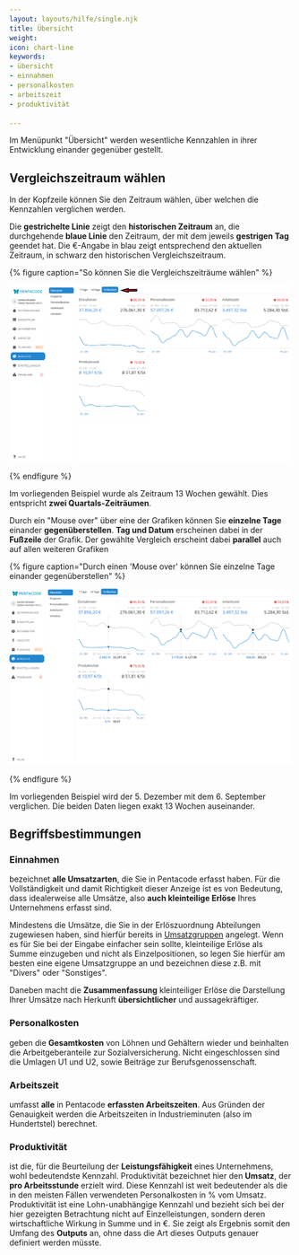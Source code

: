 ```yaml
---
layout: layouts/hilfe/single.njk
title: Übersicht
weight: 
icon: chart-line
keywords:
- übersicht
- einnahmen
- personalkosten
- arbeitszeit
- produktivität

---
```

Im Menüpunkt "Übersicht" werden wesentliche Kennzahlen in ihrer Entwicklung einander gegenüber gestellt.

## Vergleichszeitraum wählen

In der Kopfzeile können Sie den Zeitraum wählen, über welchen die Kennzahlen verglichen werden.

Die **gestrichelte Linie** zeigt den **historischen Zeitraum** an, die durchgehende **blaue Linie** den Zeitraum, der mit dem jeweils **gestrigen Tag** geendet hat. Die €-Angabe in blau zeigt entsprechend den aktuellen Zeitraum, in schwarz den historischen Vergleichszeitraum.

{% figure caption="So können Sie die Vergleichszeiträume wählen" %}

![](/uploads/ubersicht3.png)

{% endfigure %}

Im vorliegenden Beispiel wurde als Zeitraum 13 Wochen gewählt. Dies entspricht **zwei Quartals-Zeiträumen**.

Durch ein "Mouse over" über eine der Grafiken können Sie **einzelne Tage** einander **gegenüberstellen**.  **Tag und Datum** erscheinen dabei in der **Fußzeile** der Grafik. Der gewählte Vergleich erscheint dabei **parallel** auch auf allen weiteren Grafiken

{% figure caption="Durch einen 'Mouse over' können Sie einzelne Tage einander gegenüberstellen" %}

![](/uploads/ubersicht2.png)

{% endfigure %}

Im vorliegenden Beispiel wird der 5. Dezember mit dem 6. September verglichen. Die beiden Daten liegen exakt 13 Wochen auseinander.

## Begriffsbestimmungen

### Einnahmen

bezeichnet **alle Umsatzarten**, die Sie in Pentacode erfasst haben. Für die Vollständigkeit und damit Richtigkeit dieser Anzeige ist es von Bedeutung, dass idealerweise alle Umsätze, also **auch kleinteilige Erlöse** Ihres Unternehmens erfasst sind.

Mindestens die Umsätze, die Sie in der Erlöszuordnung Abteilungen zugewiesen haben, sind hierfür bereits in [Umsatzgruppen](/hilfe/handbuch/umsaetze/umsatzgruppen/) angelegt. Wenn es für Sie bei der Eingabe einfacher sein sollte, kleinteilige Erlöse als Summe einzugeben und nicht als Einzelpositionen, so legen Sie hierfür am besten eine eigene Umsatzgruppe an und bezeichnen diese z.B. mit "Divers" oder "Sonstiges".

Daneben macht die **Zusammenfassung** kleinteiliger Erlöse die Darstellung Ihrer Umsätze nach Herkunft **übersichtlicher** und aussagekräftiger.

### Personalkosten

geben die **Gesamtkosten** von Löhnen und Gehältern wieder und beinhalten die Arbeitgeberanteile zur Sozialversicherung. Nicht eingeschlossen sind die Umlagen U1 und U2, sowie Beiträge zur Berufsgenossenschaft.

### Arbeitszeit

umfasst **alle** in Pentacode **erfassten Arbeitszeiten**. Aus Gründen der Genauigkeit werden die Arbeitszeiten in Industrieminuten (also im Hundertstel) berechnet.

### Produktivität

ist die, für die Beurteilung der **Leistungsfähigkeit** eines Unternehmens, wohl bedeutendste Kennzahl. Produktivität bezeichnet hier den **Umsatz**, der **pro Arbeitsstunde** erzielt wird. Diese Kennzahl ist weit bedeutender als die in den meisten Fällen verwendeten Personalkosten in % vom Umsatz. Produktivität ist eine Lohn-unabhängige Kennzahl und bezieht sich bei der hier gezeigten Betrachtung nicht auf Einzelleistungen, sondern deren wirtschaftliche Wirkung in Summe und in €. Sie zeigt als Ergebnis somit den Umfang des **Outputs** an, ohne dass die Art dieses Outputs genauer definiert werden müsste.
